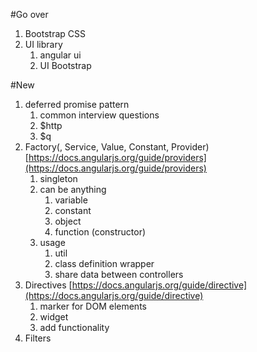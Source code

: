#Go over
1. Bootstrap CSS
1. UI library
	1. angular ui
	1. UI Bootstrap

#New
1. deferred promise pattern
	1. common interview questions
	1. $http
	1. $q
1. Factory(, Service, Value, Constant, Provider) [https://docs.angularjs.org/guide/providers](https://docs.angularjs.org/guide/providers)
	1. singleton
	1. can be anything
		1. variable
		1. constant
		1. object
		1. function (constructor)
	1. usage
		1. util
		1. class definition wrapper
		1. share data between controllers
1. Directives [https://docs.angularjs.org/guide/directive](https://docs.angularjs.org/guide/directive)
	1. marker for DOM elements
	1. widget
	1. add functionality
1. Filters
